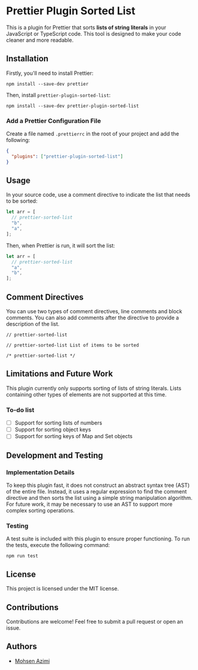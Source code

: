 # Prettier Plugin Sorted List

This is a plugin for Prettier that sorts **lists of string literals** in your JavaScript or TypeScript code. This tool is designed to make your code cleaner and more readable.

## Installation

Firstly, you'll need to install Prettier:

```
npm install --save-dev prettier
```

Then, install `prettier-plugin-sorted-list`:

```
npm install --save-dev prettier-plugin-sorted-list
```

### Add a Prettier Configuration File

Create a file named `.prettierrc` in the root of your project and add the following:

```json
{
  "plugins": ["prettier-plugin-sorted-list"]
}
```

## Usage

In your source code, use a comment directive to indicate the list that needs to be sorted:

```js
let arr = [
  // prettier-sorted-list
  "b",
  "a",
];
```

Then, when Prettier is run, it will sort the list:

```js
let arr = [
  // prettier-sorted-list
  "a",
  "b",
];
```

## Comment Directives

You can use two types of comment directives, line comments and block comments. You can also add comments after the directive to provide a description of the list.

```
// prettier-sorted-list

// prettier-sorted-list List of items to be sorted

/* prettier-sorted-list */
```

## Limitations and Future Work

This plugin currently only supports sorting of lists of string literals. Lists containing other types of elements are not supported at this time.

### To-do list

- [ ] Support for sorting lists of numbers
- [ ] Support for sorting object keys
- [ ] Support for sorting keys of Map and Set objects

## Development and Testing

### Implementation Details

To keep this plugin fast, it does not construct an abstract syntax tree (AST) of the entire file. Instead, it uses a regular expression to find the comment directive and then sorts the list using a simple string manipulation algorithm. For future work, it may be necessary to use an AST to support more complex sorting operations.

### Testing

A test suite is included with this plugin to ensure proper functioning. To run the tests, execute the following command:

```
npm run test
```

## License

This project is licensed under the MIT license.

## Contributions

Contributions are welcome! Feel free to submit a pull request or open an issue.

## Authors

- [Mohsen Azimi](https://github.com/mohsen1)
